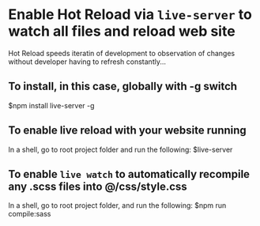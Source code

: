 # Enable Hot Reload via `live-server` to watch all files and reload web site

Hot Reload speeds iteratin of development to observation of changes without developer having to refresh constantly...

## To install, in this case, globally with -g switch

$npm install live-server -g

## To enable live reload with your website running

In a shell, go to root project folder and run the following:
$live-server

## To enable `live watch` to automatically recompile any .scss files into @/css/style.css

In a shell, go to root project folder, and run the following:
$npm run compile:sass